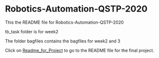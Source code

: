 # Robotics-Automation-QSTP-2020
This the README file for Robotics-Automation-QSTP-2020

tb_task folder is for week2

The folder bagfiles contains the bagfiles for week2 and 3

Click on [Readme_for_Project](./PROJECT.md) to go to the README file for the final project.
